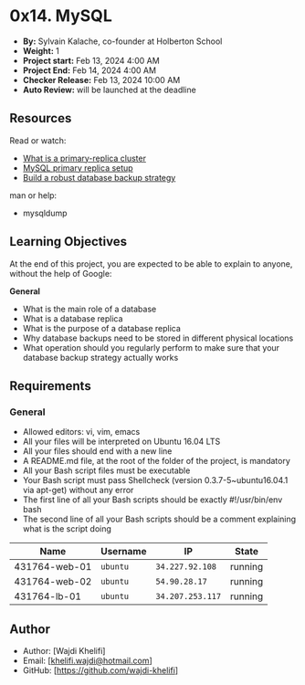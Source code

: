 # 0x14. MySQL

- **By:** Sylvain Kalache, co-founder at Holberton School
- **Weight:** 1
- **Project start:** Feb 13, 2024 4:00 AM
- **Project End:** Feb 14, 2024 4:00 AM
- **Checker Release:** Feb 13, 2024 10:00 AM
- **Auto Review:** will be launched at the deadline

## Resources
Read or watch:

- [What is a primary-replica cluster](https://www.digitalocean.com/community/tutorials/how-to-choose-a-redundancy-plan-to-ensure-high-availability#sql-replication)
- [MySQL primary replica setup](https://www.digitalocean.com/community/tutorials/how-to-set-up-replication-in-mysql)
- [Build a robust database backup strategy](https://www.databasejournal.com/ms-sql/developing-a-sql-server-backup-strategy/)

man or help:

- mysqldump

## Learning Objectives
At the end of this project, you are expected to be able to explain to anyone, without the help of Google:

**General**
- What is the main role of a database
- What is a database replica
- What is the purpose of a database replica
- Why database backups need to be stored in different physical locations
- What operation should you regularly perform to make sure that your database backup strategy actually works

## Requirements
### General

- Allowed editors: vi, vim, emacs
- All your files will be interpreted on Ubuntu 16.04 LTS
- All your files should end with a new line
- A README.md file, at the root of the folder of the project, is mandatory
- All your Bash script files must be executable
- Your Bash script must pass Shellcheck (version 0.3.7-5~ubuntu16.04.1 via apt-get) without any error
- The first line of all your Bash scripts should be exactly #!/usr/bin/env bash
- The second line of all your Bash scripts should be a comment explaining what is the script doing

<table class="table table-s">
   <thead>
      <tr>
	<th>Name</th>
	<th>Username</th>
	<th>IP</th>
	<th>State</th>
      </tr>
   </thead>

   <tbody>
      <tr>
	<td>431764-web-01</td>
	<td><code>ubuntu</code></td>
	<td><code>34.227.92.108</code></td>
	<td>running</td>
      </tr>
      <tr>
	<td>431764-web-02</td>
	<td><code>ubuntu</code></td>
	<td><code>54.90.28.17</code></td>
	<td>running</td>
      </tr>
      <tr>
        <td>431764-lb-01</td>
        <td><code>ubuntu</code></td>
        <td><code>34.207.253.117</code></td>
        <td>running</td>
      </tr>
   </tbody>
</table>

## Author
- Author: [Wajdi Khelifi]
- Email: [khelifi.wajdi@hotmail.com]
- GitHub: [https://github.com/wajdi-khelifi]
